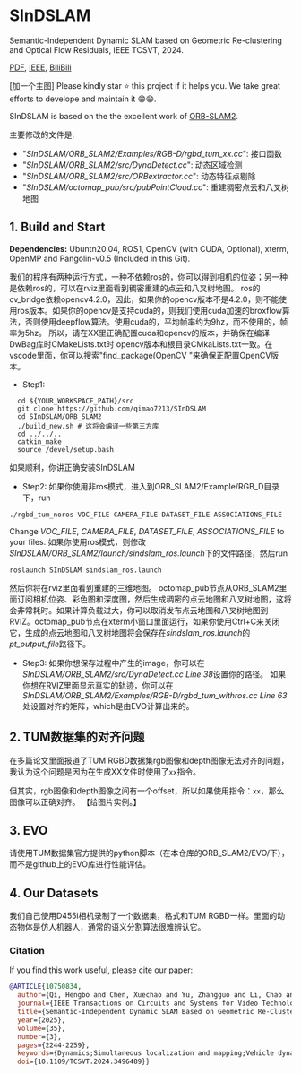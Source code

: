 # SInDSLAM
Semantic-Independent Dynamic SLAM based on Geometric Re-clustering and Optical Flow Residuals, IEEE TCSVT, 2024.

[PDF](https://ieeexplore.ieee.org/document/10750834), [IEEE](https://ieeexplore.ieee.org/abstract/document/10750834), [BiliBili](https://www.bilibili.com/video/BV1V6mYYrEyr/?spm_id_from=333.1387.upload.video_card.click)

[加一个主图]
Please kindly star :star: this project if it helps you. We take great efforts to develope and maintain it :grin::grin:.

SInDSLAM is based on the the excellent work of [ORB-SLAM2](https://github.com/raulmur/ORB_SLAM2).

主要修改的文件是:

- "*SInDSLAM/ORB_SLAM2/Examples/RGB-D/rgbd_tum_xx.cc*": 接口函数
- "*SInDSLAM/ORB_SLAM2/src/DynaDetect.cc*": 动态区域检测
- "*SInDSLAM/ORB_SLAM2/src/ORBextractor.cc*": 动态特征点剔除 
- "*SInDSLAM/octomap_pub/src/pubPointCloud.cc*": 重建稠密点云和八叉树地图

## 1. Build and Start
**Dependencies:** Ubuntn20.04, ROS1, OpenCV (with CUDA, Optional), xterm, OpenMP and Pangolin-v0.5 (Included in this Git).

我们的程序有两种运行方式，一种不依赖ros的，你可以得到相机的位姿；另一种是依赖ros的，可以在rviz里面看到稠密重建的点云和八叉树地图。
ros的cv_bridge依赖opencv4.2.0，因此，如果你的opencv版本不是4.2.0，则不能使用ros版本。如果你的opencv是支持cuda的，则我们使用cuda加速的broxflow算法，否则使用deepflow算法。使用cuda的，平均帧率约为9hz，而不使用的，帧率为5hz。
所以，请在XX里正确配置cuda和opencv的版本，并确保在编译DwBag库时CMakeLists.txt时 opencv版本和根目录CMkaLists.txt一致。在vscode里面，你可以搜索"find_package(OpenCV "来确保正配置OpenCV版本。
- Step1:
```
  cd ${YOUR_WORKSPACE_PATH}/src
  git clone https://github.com/qimao7213/SInDSLAM
  cd SInDSLAM/ORB_SLAM2
  ./build_new.sh # 这将会编译一些第三方库
  cd ../../..
  catkin_make
  source /devel/setup.bash
```
如果顺利，你讲正确安装SInDSLAM
- Step2:
如果你使用非ros模式，进入到ORB_SLAM2/Example/RGB_D目录下，run
```
./rgbd_tum_noros VOC_FILE CAMERA_FILE DATASET_FILE ASSOCIATIONS_FILE
```
Change *VOC_FILE*, *CAMERA_FILE*, *DATASET_FILE*, *ASSOCIATIONS_FILE* to your files.
如果你使用ros模式，则修改*SInDSLAM/ORB_SLAM2/launch/sindslam_ros.launch*下的文件路径，然后run

```
roslaunch SInDSLAM sindslam_ros.launch
```
然后你将在rviz里面看到重建的三维地图。
octomap_pub节点从ORB_SLAM2里面订阅相机位姿、彩色图和深度图，然后生成稠密的点云地图和八叉树地图，这将会非常耗时。如果计算负载过大，你可以取消发布点云地图和八叉树地图到RVIZ。octomap_pub节点在xterm小窗口里面运行，如果你使用Ctrl+C来关闭它，生成的点云地图和八叉树地图将会保存在*sindslam_ros.launch*的*pt_output_file*路径下。

- Step3:
如果你想保存过程中产生的image，你可以在*SInDSLAM/ORB_SLAM2/src/DynaDetect.cc Line 38*设置你的路径。
如果你想在RVIZ里面显示真实的轨迹，你可以在*SInDSLAM/ORB_SLAM2/Examples/RGB-D/rgbd_tum_withros.cc Line 63*处设置对齐的矩阵，which是由EVO计算出来的。

## 2. TUM数据集的对齐问题
在多篇论文里面报道了TUM RGBD数据集rgb图像和depth图像无法对齐的问题，我认为这个问题是因为在生成XX文件时使用了```xx```指令。

但其实，rgb图像和depth图像之间有一个offset，所以如果使用指令：``` xx ```，那么图像可以正确对齐。
【给图片实例。】

## 3. EVO
请使用TUM数据集官方提供的python脚本（在本仓库的ORB_SLAM2/EVO/下），而不是github上的EVO库进行性能评估。

## 4. Our Datasets
我们自己使用D455i相机录制了一个数据集，格式和TUM RGBD一样。里面的动态物体是仿人机器人，通常的语义分割算法很难辨认它。


### Citation

If you find this work useful, please cite our paper:

```bibtex
@ARTICLE{10750834,
  author={Qi, Hengbo and Chen, Xuechao and Yu, Zhangguo and Li, Chao and Shi, Yongliang and Zhao, Qingrui and Huang, Qiang},
  journal={IEEE Transactions on Circuits and Systems for Video Technology}, 
  title={Semantic-Independent Dynamic SLAM Based on Geometric Re-Clustering and Optical Flow Residuals}, 
  year={2025},
  volume={35},
  number={3},
  pages={2244-2259},
  keywords={Dynamics;Simultaneous localization and mapping;Vehicle dynamics;Semantics;Cameras;Accuracy;Optical flow;Image reconstruction;Heuristic algorithms;Circuits and systems;Dynamic SLAM;dynamic region detection;moving object segmentation;dense construction;semantic-independent},
  doi={10.1109/TCSVT.2024.3496489}}




